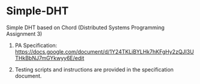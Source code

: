 # Simple-DHT
Simple DHT based on Chord (Distributed Systems Programming Assignment 3)

1. PA Specification:
https://docs.google.com/document/d/1Y24TKLiBYLHk7hKFgHy2zQJI3UTHkBbNJ7mGYkwyy6E/edit

2. Testing scripts and instructions are provided in the specification document.
